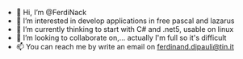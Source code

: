 - 👋 Hi, I’m @FerdiNack
- 👀 I’m interested in develop applications in free pascal and lazarus
- 🌱 I’m currently thinking to start with C# and .net5, usable on linux
- 💞️ I’m looking to collaborate on,... actually I'm full so it's difficult
- 📫 You can reach me by write an email on ferdinand.dipauli@tin.it

<!---
FerdiNack/FerdiNack is a ✨ special ✨ repository because its `README.md` (this file) appears on your GitHub profile.
You can click the Preview link to take a look at your changes.
--->
